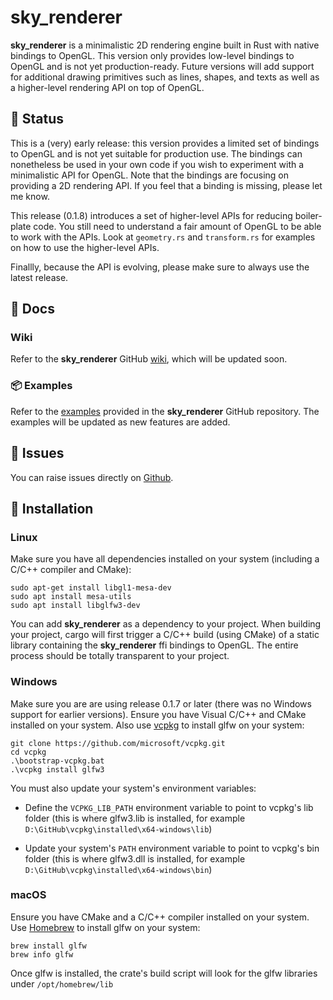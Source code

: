 # sky_renderer

**sky_renderer** is a minimalistic 2D rendering engine built in Rust with native bindings to OpenGL.
This version only provides low-level bindings to OpenGL and is not yet production-ready. Future versions will
add support for additional drawing primitives such as lines, shapes, and texts as well as a higher-level rendering API on top of OpenGL.

## 🚧 Status

This is a (very) early release: this version provides a limited set of bindings to OpenGL and is not yet suitable for production use. The bindings can nonetheless be used in your own code if you wish to experiment with a minimalistic API for OpenGL. Note that the bindings are focusing on providing a 2D rendering API. If you feel that a binding is missing, please let me know.

This release (0.1.8) introduces a set of higher-level APIs for reducing boiler-plate code. You still need to understand a fair amount of OpenGL to be able to work with the APIs. Look at `geometry.rs` and `transform.rs` for examples on how to use the higher-level APIs.

Finallly, because the API is evolving, please make sure to always use the latest release.

## 📖 Docs

### Wiki

Refer to the **sky_renderer** GitHub [wiki](https://github.com/algonents/sky-renderer/wiki), which will be updated soon.

### 📦 Examples

Refer to the [examples](https://github.com/algonents/sky-renderer/tree/master/examples) provided in the **sky_renderer** GitHub repository. 
The examples will be updated as new features are added.


## 🐞 Issues

You can raise issues directly on [Github](https://github.com/algonents/sky-renderer/issues).

## 🔧 Installation

### Linux

Make sure you have all dependencies installed on your system (including a C/C++ compiler and CMake):

```shell script
sudo apt-get install libgl1-mesa-dev
sudo apt install mesa-utils
sudo apt install libglfw3-dev
```

You can add **sky_renderer** as a dependency to your project. When building your project, cargo will first trigger a C/C++ build (using CMake) of a static library containing the **sky_renderer** ffi bindings to OpenGL. The entire process should be totally transparent to your project.

### Windows

Make sure you are are using release 0.1.7 or later (there was no Windows support for earlier versions). Ensure you have Visual C/C++ and CMake installed on your system.
Also use [vcpkg](https://learn.microsoft.com/en-us/vcpkg/get_started/overview) to install glfw on your system:

```shell script
git clone https://github.com/microsoft/vcpkg.git
cd vcpkg
.\bootstrap-vcpkg.bat
.\vcpkg install glfw3
```

You must also update your system's environment variables:

- Define the `VCPKG_LIB_PATH` environment variable to point to vcpkg's lib folder (this is where glfw3.lib is installed, for example `D:\GitHub\vcpkg\installed\x64-windows\lib`)

- Update your system's `PATH` environment variable to point to vcpkg's bin folder (this is where glfw3.dll is installed, for example `D:\GitHub\vcpkg\installed\x64-windows\bin`)

### macOS

Ensure you have CMake and a C/C++ compiler installed on your system.
Use [Homebrew](https://brew.sh/) to install glfw on your system:

```shell script
brew install glfw
brew info glfw
```

Once glfw is installed, the crate's build script will look for the glfw libraries under `/opt/homebrew/lib`

